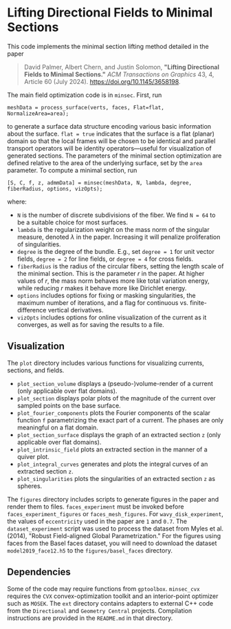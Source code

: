 # Lifting Directional Fields to Minimal Sections

This code implements the minimal section lifting method detailed in the paper

> David Palmer, Albert Chern, and Justin Solomon, __"Lifting Directional Fields to Minimal Sections."__ _ACM Transactions on Graphics_ 43, 4, Article 60 (July 2024). https://doi.org/10.1145/3658198.

The main field optimization code is in `minsec`. First, run
```
meshData = process_surface(verts, faces, Flat=flat, NormalizeArea=area);
```
to generate a surface data structure encoding various basic information about the surface. `flat = true` indicates that the surface is a flat (planar) domain so that the local frames will be chosen to be identical and parallel transport operators will be identity operators—useful for visualization of generated sections. The parameters of the minimal section optimization are defined relative to the area of the underlying surface, set by the `area` parameter. To compute a minimal section, run
```
[S, C, f, z, admmData] = minsec(meshData, N, lambda, degree, fiberRadius, options, vizOpts);
```
where:
- `N` is the number of discrete subdivisions of the fiber. We find `N = 64` to be a suitable choice for most surfaces.
- `lambda` is the regularization weight on the mass norm of the singular measure, denoted $\lambda$ in the paper. Increasing it will penalize proliferation of singularities.
- `degree` is the degree of the bundle. E.g., set `degree = 1` for unit vector fields, `degree = 2` for line fields, or `degree = 4` for cross fields.
- `fiberRadius` is the radius of the circular fibers, setting the length scale of the minimal section. This is the parameter $r$ in the paper. At higher values of $r$, the mass norm behaves more like total variation energy, while reducing $r$ makes it behave more like Dirichlet energy.
- `options` includes options for fixing or masking singularities, the maximum number of iterations, and a flag for continuous vs. finite-difference vertical derivatives.
- `vizOpts` includes options for online visualization of the current as it converges, as well as for saving the results to a file.

## Visualization

The `plot` directory includes various functions for visualizing currents, sections, and fields.

- `plot_section_volume` displays a (pseudo-)volume-render of a current (only applicable over flat domains).
- `plot_section` displays polar plots of the magnitude of the current over sampled points on the base surface.
- `plot_fourier_components` plots the Fourier components of the scalar function `f` parametrizing the exact part of a current. The phases are only meaningful on a flat domain.
- `plot_section_surface` displays the graph of an extracted section `z` (only applicable over flat domains).
- `plot_intrinsic_field` plots an extracted section in the manner of a quiver plot.
- `plot_integral_curves` generates and plots the integral curves of an
extracted section `z`.
- `plot_singularities` plots the singularities of an extracted section `z` as spheres.

The `figures` directory includes scripts to generate figures in the paper and render them to files. `faces_experiment` must be invoked before `faces_experiment_figures` or `faces_mesh_figures`. For `wavy_disk_experiment`, the values of `eccentricity` used in the paper are `1` and `0.7`. The `dataset_experiment` script was used to process the dataset from Myles et al. (2014), "Robust Field-aligned Global Parametrization." For the figures using faces from the Basel faces dataset, you will need to download the dataset `model2019_face12.h5` to the `figures/basel_faces` directory.

## Dependencies

Some of the code may require functions from `gptoolbox`. `minsec_cvx` requires the `CVX` convex-optimization toolkit and an interior-point optimizer such as `MOSEK`. The `ext` directory contains adapters to external C++ code from the `Directional` and `Geometry Central` projects. Compilation instructions are provided in the `README.md` in that directory.